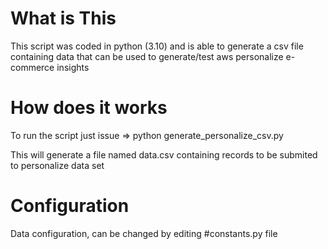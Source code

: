 
# What is This
This script was coded in python (3.10) and is able to generate a csv file containing data that can be used to generate/test aws personalize e-commerce insights

# How does it works

To run the script just issue => python generate_personalize_csv.py

This will generate a file named data.csv containing records to be submited to personalize data set 

# Configuration
Data configuration, can be changed by editing #constants.py file